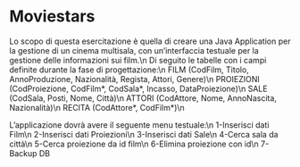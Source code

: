 # Moviestars
Lo scopo di questa esercitazione è quella di creare una Java Application per la gestione di un cinema multisala, con un’interfaccia testuale per la gestione delle informazioni sui film.\n
Di seguito le tabelle con i campi definite durante la fase di progettazione:\n
FILM (CodFilm, Titolo, AnnoProduzione, Nazionalità, Regista, Attori, Genere)\n
PROIEZIONI (CodProiezione, CodFilm*, CodSala*, Incasso, DataProiezione)\n
SALE (CodSala, Posti, Nome, Città)\n
ATTORI (CodAttore, Nome, AnnoNascita, Nazionalità)\n
RECITA (CodAttore*, CodFilm*)\n

L’applicazione dovrà avere il seguente menu testuale:\n
1-Inserisci dati Film\n
2-Inserisci dati Proiezioni\n
3-Inserisci dati Sale\n
4-Cerca sala da città\n
5-Cerca proiezione da id film\n
6-Elimina proiezione con id\n
7-Backup DB